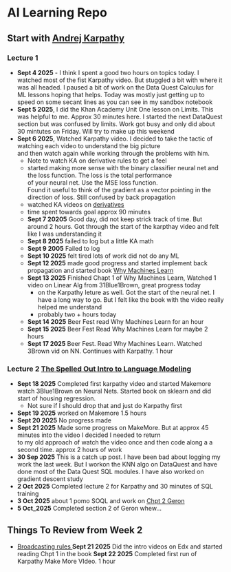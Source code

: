 # AI Learning Repo

## Start with [Andrej Karpathy](https://karpathy.ai/zero-to-hero.html)


### Lecture 1
- __Sept 4 2025__ - I think I spent a good two hours on topics today. I watched most of the fist Karpathy video. But stuggled a bit with where it was all headed.  I paused a bit of work on the Data Quest Calculus for ML lessons hoping that helps. Today was mostly just getting up to speed on some secant lines as you can see in my sandbox notebook
- __Sept 5 2025__, I did the Khan Academy Unit One lesson on Limits. This was helpful to me. Approx 30 minutes here. I started the next DataQuest section but was confused by limits. Work got busy and only did about 30 mintutes on Friday. Will try to make up this weekend
- __Sept 6 2025__, Watched Karpathy video. I decided to take the tactic of watching each video to understand the big picture  
and then watch again while working through the problems with him.
  - Note to watch KA on derivative rules to get a feel
  - started making more sense with the binary classifier neural net and the loss function.  The loss is the total performance  
  of your neural net. Use the MSE loss function.  
  Found it useful to think of the gradient as a vector pointing in the direction of loss. Still confused by back propagation  
  - watched KA videos on [derivatives](https://www.khanacademy.org/math/ap-calculus-ab/ab-differentiation-1-new/ab-2-2/v/alternate-form-of-the-derivative)
  - time spent towards goal approx 90 minutes
  - __Sept 7 20205__ Good day, did not keep strick track of time. But around 2 hours. Got through the start of the karpthay video and felt like I was understanding it
  - __Sept 8 2025__ failed to log but a little KA math
  - __Sept 9 2005__ Failed to log
  - __Sept 10 2025__  felt tired lots of work did not do any ML
  - __Sept 12 2025__ made good progress and started implement back propagation and started book [Why Machines Learn](https://www.amazon.com/dp/0593185749?psc=1&smid=ATVPDKIKX0DER&ref_=chk_typ_imgToDp)  
  - __Sept 13 2025__ Finished Chapt 1 of Why Machines Learn, Watched 1 video on Linear Alg from 31Blue1Brown, great progress today  
    - on the Karpathy leture as well. Got the start of the neural net. I have a long way to go. But I felt like the book with the video really helped me understand
    - probably two + hours today 
  - __Sept 14 2025__ Beer Fest read Why Machines Learn for an hour
  - __Sept 15 2025__ Beer Fest Read Why Machines Learn for maybe 2 hours
  - __Sept 17 2025__ Beer Fest. Read Why Machines Learn. Watched 3Brown vid on NN. Continues with Karpathy. 1 hour

### Lecture 2 [The Spelled Out Intro to Language Modeling](https://www.youtube.com/watch?v=PaCmpygFfXo&list=PLAqhIrjkxbuWI23v9cThsA9GvCAUhRvKZ&index=2&t=12s)  
  - __Sept 18 2025__ Completed first karpathy video and started Makemore watch 3Blue1Brown on Neural Nets. Started book on sklearn and did start of housing regression.  
    - Not sure if I should drop that and just do Karpathy first 
  - __Sept 19 2025__ worked on Makemore 1.5 hours
  - __Sept 20 2025__ No progress made
  - __Sept 21 2025__ Made some progress on MakeMore. But at approx 45 minutes into the video I decided I needed to return  
     to my old approach of watch the video once and then code along a a second time. approx 2 hours of work 
  - __30 Sep 2025__ This is a catch up post. I have been bad about logging my work the last week. But I workon the KNN algo on DataQuest and have done most of the Data Quest SQL modules. I have also worked on gradient descent study 
  - __2 Oct 2025__ Completed lecture 2  for Karpathy and 30 minutes of SQL training 
  - __3 Oct 2025__ about 1 pomo SOQL and work on [Chpt 2 Geron]()
  - __5 Oct_2025__ Completed section 2 of Geron whew... 
## Things To Review from Week 2
* [Broadcasting rules ](https://docs.pytorch.org/docs/stable/notes/broadcasting.html)
__Sept 21 2025__ Did the intro videos on Edx and started reading Chpt 1 in the book
__Sept 22 2025__ Completed first run of Karpathy Make More VIdeo. 1 hour


    








         
  